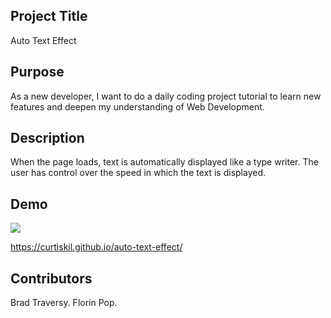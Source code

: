 ## Project Title

Auto Text Effect

## Purpose

As a new developer, I want to do a daily coding project tutorial to learn new features and deepen my understanding of Web Development.

## Description

When the page loads, text is automatically displayed like a type writer. The user has control over the speed in which the text is displayed.

## Demo

![](auto-text-effect-2.gif)

https://curtiskil.github.io/auto-text-effect/

## Contributors

Brad Traversy. Florin Pop.
